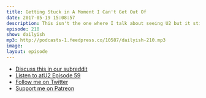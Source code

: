 ```yaml
---
title: Getting Stuck in A Moment I Can't Get Out Of
date: 2017-05-19 15:08:57
description: This isn't the one where I talk about seeing U2 but it still kind of ends up being that.
episode: 210
show: dailyish
mp3: http://podcasts-1.feedpress.co/10587/dailyish-210.mp3
image:
layout: episode
---
```



* [Discuss this in our subreddit](#)
* [Listen to atU2 Episode 59](https://goodstuff.fm/atu2/59)
* [Follow me on Twitter](https://www.twitter.com/ichris)
* [Support me on Patreon](https://www.patreon.com/ichris)
